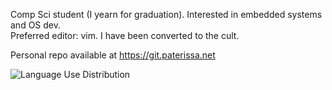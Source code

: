 Comp Sci student (I yearn for graduation). Interested in embedded systems and OS dev.  
Preferred editor: vim. I have been converted to the cult.

Personal repo available at <https://git.paterissa.net>

![Language Use Distribution](https://github-readme-stats.vercel.app/api/top-langs/?username=ephyran&layout=compact&theme=synthwave)
